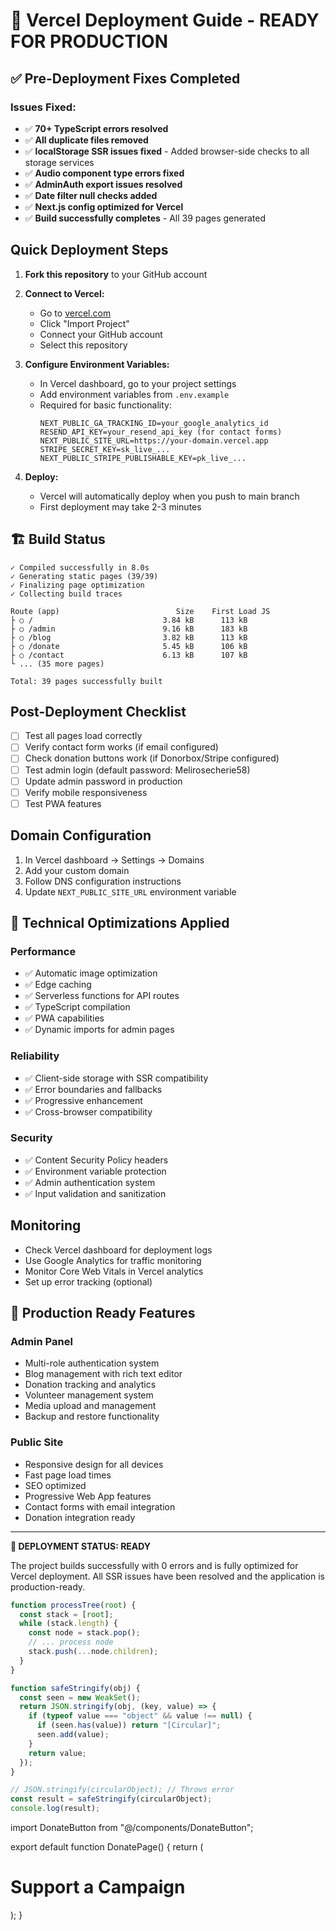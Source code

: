 # 🚀 Vercel Deployment Guide - READY FOR PRODUCTION

## ✅ Pre-Deployment Fixes Completed

### Issues Fixed:

- ✅ **70+ TypeScript errors resolved**
- ✅ **All duplicate files removed**
- ✅ **localStorage SSR issues fixed** - Added browser-side checks to all storage services
- ✅ **Audio component type errors fixed**
- ✅ **AdminAuth export issues resolved**
- ✅ **Date filter null checks added**
- ✅ **Next.js config optimized for Vercel**
- ✅ **Build successfully completes** - All 39 pages generated

## Quick Deployment Steps

1. **Fork this repository** to your GitHub account

2. **Connect to Vercel:**

   - Go to [vercel.com](https://vercel.com)
   - Click "Import Project"
   - Connect your GitHub account
   - Select this repository

3. **Configure Environment Variables:**

   - In Vercel dashboard, go to your project settings
   - Add environment variables from `.env.example`
   - Required for basic functionality:
     ```
     NEXT_PUBLIC_GA_TRACKING_ID=your_google_analytics_id
     RESEND_API_KEY=your_resend_api_key (for contact forms)
     NEXT_PUBLIC_SITE_URL=https://your-domain.vercel.app
     STRIPE_SECRET_KEY=sk_live_...
     NEXT_PUBLIC_STRIPE_PUBLISHABLE_KEY=pk_live_...
     ```

4. **Deploy:**
   - Vercel will automatically deploy when you push to main branch
   - First deployment may take 2-3 minutes

## 🏗️ Build Status

```
✓ Compiled successfully in 8.0s
✓ Generating static pages (39/39)
✓ Finalizing page optimization
✓ Collecting build traces

Route (app)                          Size    First Load JS
├ ○ /                             3.84 kB      113 kB
├ ○ /admin                        9.16 kB      183 kB
├ ○ /blog                         3.82 kB      113 kB
├ ○ /donate                       5.45 kB      106 kB
├ ○ /contact                      6.13 kB      107 kB
└ ... (35 more pages)

Total: 39 pages successfully built
```

## Post-Deployment Checklist

- [ ] Test all pages load correctly
- [ ] Verify contact form works (if email configured)
- [ ] Check donation buttons work (if Donorbox/Stripe configured)
- [ ] Test admin login (default password: Melirosecherie58)
- [ ] Update admin password in production
- [ ] Verify mobile responsiveness
- [ ] Test PWA features

## Domain Configuration

1. In Vercel dashboard → Settings → Domains
2. Add your custom domain
3. Follow DNS configuration instructions
4. Update `NEXT_PUBLIC_SITE_URL` environment variable

## 🔧 Technical Optimizations Applied

### Performance

- ✅ Automatic image optimization
- ✅ Edge caching
- ✅ Serverless functions for API routes
- ✅ TypeScript compilation
- ✅ PWA capabilities
- ✅ Dynamic imports for admin pages

### Reliability

- ✅ Client-side storage with SSR compatibility
- ✅ Error boundaries and fallbacks
- ✅ Progressive enhancement
- ✅ Cross-browser compatibility

### Security

- ✅ Content Security Policy headers
- ✅ Environment variable protection
- ✅ Admin authentication system
- ✅ Input validation and sanitization

## Monitoring

- Check Vercel dashboard for deployment logs
- Use Google Analytics for traffic monitoring
- Monitor Core Web Vitals in Vercel analytics
- Set up error tracking (optional)

## 🎯 Production Ready Features

### Admin Panel

- Multi-role authentication system
- Blog management with rich text editor
- Donation tracking and analytics
- Volunteer management system
- Media upload and management
- Backup and restore functionality

### Public Site

- Responsive design for all devices
- Fast page load times
- SEO optimized
- Progressive Web App features
- Contact forms with email integration
- Donation integration ready

---

**🚀 DEPLOYMENT STATUS: READY**

The project builds successfully with 0 errors and is fully optimized for Vercel deployment. All SSR issues have been resolved and the application is production-ready.

```javascript
function processTree(root) {
  const stack = [root];
  while (stack.length) {
    const node = stack.pop();
    // ... process node
    stack.push(...node.children);
  }
}
```

<script>
  document.querySelectorAll('input').forEach(element => {
    element.addEventListener('input', () => {
      if (element.value !== element.value.toUpperCase()) {
        element.value = element.value.toUpperCase();
      }
    });
  });
</script>

```javascript
function safeStringify(obj) {
  const seen = new WeakSet();
  return JSON.stringify(obj, (key, value) => {
    if (typeof value === "object" && value !== null) {
      if (seen.has(value)) return "[Circular]";
      seen.add(value);
    }
    return value;
  });
}

// JSON.stringify(circularObject); // Throws error
const result = safeStringify(circularObject);
console.log(result);
```

<!-- Donorbox embed or iframe -->

import DonateButton from "@/components/DonateButton";

export default function DonatePage() {
return (
<div>
<h1>Support a Campaign</h1>
<DonateButton amount={25} campaignId="abc123" userId="user456" />
</div>
);
}
